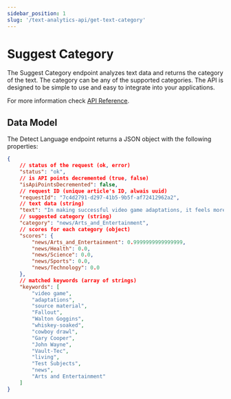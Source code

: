 ```yaml
---
sidebar_position: 1
slug: '/text-analytics-api/get-text-category'
---
```


# Suggest Category

The Suggest Category endpoint analyzes text data and returns the category of the text. The category can be any of the supported categories. The API is designed to be simple to use and easy to integrate into your applications.

For more information check [API Reference](/api-reference/get-text-category).

## Data Model

The Detect Language endpoint returns a JSON object with the following properties:
```json
{
	// status of the request (ok, error)
	"status": "ok",
	// is API points decremented (true, false)
	"isApiPointsDecremented": false,
	// request ID (unique article's ID, alwais uuid)
	"requestId": "7c4d2791-d297-41b5-9b5f-af72412962a2",
	// text data (string)
	"text": "In making successful video game adaptations, it feels more important to strike the right tone rather than follow the source material to the letter. “Tone” in Fallout is Walton Goggins’ whiskey-soaked cowboy drawl ripped straight from the age of Gary Cooper and John Wayne extolling the virtues of bucolic Vault-Tec living with a sign that says “Test Subjects” just a touch off-screen.",
	// suggested category (string)
	"category": "news/Arts_and_Entertainment",
    // scores for each category (object)
    "scores": {
        "news/Arts_and_Entertainment": 0.9999999999999999,
        "news/Health": 0.0,
        "news/Science": 0.0,
        "news/Sports": 0.0,
        "news/Technology": 0.0
    },
    // matched keywords (array of strings)
    "keywords": [
        "video game",
        "adaptations",
        "source material",
        "Fallout",
        "Walton Goggins",
        "whiskey-soaked",
        "cowboy drawl",
        "Gary Cooper",
        "John Wayne",
        "Vault-Tec",
        "living",
        "Test Subjects",
        "news",
        "Arts and Entertainment"
    ]
}
```
